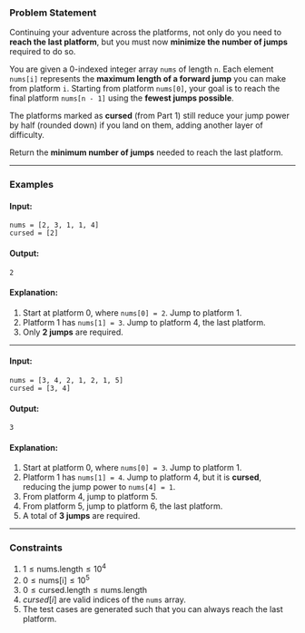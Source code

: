 ### **Problem Statement**

Continuing your adventure across the platforms, not only do you need to **reach the last platform**, but you must now **minimize the number of jumps** required to do so.

You are given a 0-indexed integer array `nums` of length `n`. Each element `nums[i]` represents the **maximum length of a forward jump** you can make from platform `i`. Starting from platform `nums[0]`, your goal is to reach the final platform `nums[n - 1]` using the **fewest jumps possible**.

The platforms marked as **cursed** (from Part 1) still reduce your jump power by half (rounded down) if you land on them, adding another layer of difficulty.

Return the **minimum number of jumps** needed to reach the last platform.


---
### **Examples**

#### Input:

```plaintext
nums = [2, 3, 1, 1, 4]
cursed = [2]
```

#### Output:

```plaintext
2
```

#### Explanation:

1. Start at platform 0, where `nums[0] = 2`. Jump to platform 1.
2. Platform 1 has `nums[1] = 3`. Jump to platform 4, the last platform.
3. Only **2 jumps** are required.

---

#### Input:

```plaintext
nums = [3, 4, 2, 1, 2, 1, 5]
cursed = [3, 4]
```

#### Output:

```plaintext
3
```

#### Explanation:

1. Start at platform 0, where `nums[0] = 3`. Jump to platform 1.
2. Platform 1 has `nums[1] = 4`. Jump to platform 4, but it is **cursed**, reducing the jump power to `nums[4] = 1`.
3. From platform 4, jump to platform 5.
4. From platform 5, jump to platform 6, the last platform.
5. A total of **3 jumps** are required.

---

### **Constraints**

1. $1 \leq \text{nums.length} \leq 10^4$
2. $0 \leq \text{nums[i]} \leq 10^5$
3. $0 \leq \text{cursed.length} \leq \text{nums.length}$
4. $cursed[i]$ are valid indices of the `nums` array.
5. The test cases are generated such that you can always reach the last platform.